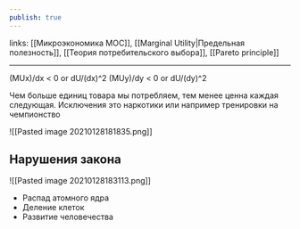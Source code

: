```yaml
---
publish: true
---
```

links: [[Микроэкономика MOC]], [[Marginal Utility|Предельная полезность]], [[Теория потребительского выбора]], [[Pareto principle]]

---

(MUx)/dx < 0  or  dU/(dx)^2
(MUy)/dy < 0  or  dU/(dy)^2

Чем больше единиц товара мы потребляем, тем менее ценна каждая следующая.
Исключения это наркотики или например тренировки на чемпионство

![[Pasted image 20210128181835.png]]

## Нарушения закона
![[Pasted image 20210128183113.png]]

- Распад атомного ядра
- Деление клеток
- Развитие человечества